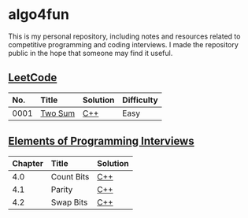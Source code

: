 # algo4fun

This is my personal repository, including notes and resources related to competitive programming and coding interviews. I made the repository public in the hope that someone may find it useful.

## [LeetCode](https://leetcode.com/)

| No.  | Title                                             | Solution                                     | Difficulty |
| :--- | :------------------------------------------------ | :------------------------------------------- | :--------- |
| 0001 | [Two Sum](https://leetcode.com/problems/two-sum/) | [C++](./solutions/leetcode/two-sum/main.cpp) | Easy       |

## [Elements of Programming Interviews](https://elementsofprogramminginterviews.com/)

| Chapter | Title      | Solution                                   |
| :------ | :--------- | :----------------------------------------- |
| 4.0     | Count Bits | [C++](./solutions/epi/count-bits/main.cpp) |
| 4.1     | Parity     | [C++](./solutions/epi/parity/main.cpp)     |
| 4.2     | Swap Bits  | [C++](./solutions/epi/swap-bits/main.cpp)  |
